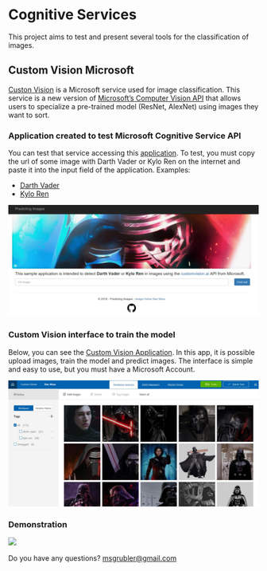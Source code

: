# Cognitive Services

This project aims to test and present several tools for the classification of images.

## Custom Vision Microsoft

<a href="https://customvision.ai" target="_blank">Custon Vision</a> is a Microsoft service used for image classification. This service is a new version of <a href="https://www.microsoft.com/cognitive-services/en-us/computer-vision-api" target="_blank">Microsoft’s Computer Vision API</a> that allows users to specialize a pre-trained model (ResNet, AlexNet) using images they want to sort.

### Application created to test Microsoft Cognitive Service API

You can test that service accessing this <a href="https://predictimages.azurewebsites.net/" target="_blank">application</a>. To test, you must copy the url of some image with Darth Vader or Kylo Ren on the internet and paste it into the input field of the application.
Examples:
* <a href="https://geeksaw.com.br/wp-content/uploads/2017/03/darth-vader-1-cover-header.jpg" target="_blank">Darth Vader</a>
* <a href="http://ambrosia.com.br/wp-content/uploads/2015/12/Kylo-Ren-In-Star-Wars.jpg" target="_blank">Kylo Ren</a>

<img src="./images/app.jpg" />

### Custom Vision interface to train the model

Below, you can see the <a href="https://customvision.ai" target="_blank">Custom Vision Application</a>. In this app, it is possible upload images, train the model and predict images. The interface is simple and easy to use, but you must have a Microsoft Account.

<img src="./images/custon-vision.jpg" />

### Demonstration
<img src="./images/apresentation.gif" />

Do you have any questions? msgrubler@gmail.com